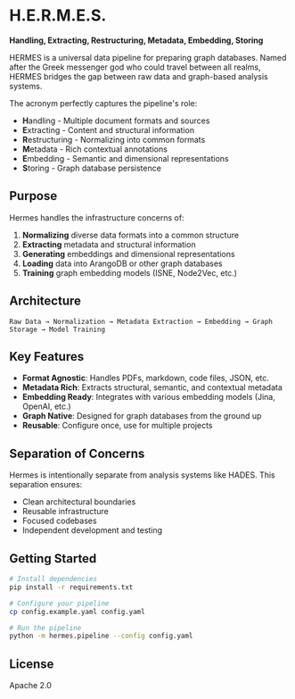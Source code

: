 # H.E.R.M.E.S.

**Handling, Extracting, Restructuring, Metadata, Embedding, Storing**

HERMES is a universal data pipeline for preparing graph databases. Named after the Greek messenger god who could travel between all realms, HERMES bridges the gap between raw data and graph-based analysis systems.

The acronym perfectly captures the pipeline's role:
- **H**andling - Multiple document formats and sources
- **E**xtracting - Content and structural information
- **R**estructuring - Normalizing into common formats
- **M**etadata - Rich contextual annotations
- **E**mbedding - Semantic and dimensional representations
- **S**toring - Graph database persistence

## Purpose

Hermes handles the infrastructure concerns of:
1. **Normalizing** diverse data formats into a common structure
2. **Extracting** metadata and structural information
3. **Generating** embeddings and dimensional representations
4. **Loading** data into ArangoDB or other graph databases
5. **Training** graph embedding models (ISNE, Node2Vec, etc.)

## Architecture

```
Raw Data → Normalization → Metadata Extraction → Embedding → Graph Storage → Model Training
```

## Key Features

- **Format Agnostic**: Handles PDFs, markdown, code files, JSON, etc.
- **Metadata Rich**: Extracts structural, semantic, and contextual metadata
- **Embedding Ready**: Integrates with various embedding models (Jina, OpenAI, etc.)
- **Graph Native**: Designed for graph databases from the ground up
- **Reusable**: Configure once, use for multiple projects

## Separation of Concerns

Hermes is intentionally separate from analysis systems like HADES. This separation ensures:
- Clean architectural boundaries
- Reusable infrastructure
- Focused codebases
- Independent development and testing

## Getting Started

```bash
# Install dependencies
pip install -r requirements.txt

# Configure your pipeline
cp config.example.yaml config.yaml

# Run the pipeline
python -m hermes.pipeline --config config.yaml
```

## License

Apache 2.0

